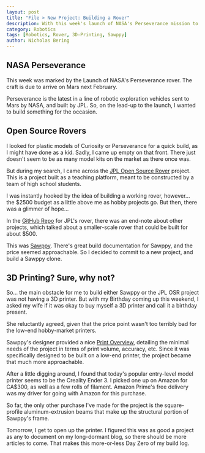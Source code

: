 ```yaml
---
layout: post
title: "File > New Project: Building a Rover"
description: With this week's launch of NASA's Perseverance mission to Mars, I felt inspired to start a new project.
category: Robotics
tags: [Robotics, Rover, 3D-Printing, Sawppy]
author: Nicholas Bering
---
```


## NASA Perseverance

This week was marked by the Launch of NASA's Perseverance rover. The craft is due to arrive on Mars next February.

Perseverance is the latest in a line of robotic exploration vehicles sent to Mars by NASA, and built by JPL. So, on the lead-up to the launch, I wanted to build something for the occasion.

## Open Source Rovers

I looked for plastic models of Curiosity or Perseverance for a quick build, as I might have done as a kid. Sadly, I came up empty on that front. There just doesn't seem to be as many model kits on the market as there once was.

But during my search, I came across the [JPL Open Source Rover](https://opensourcerover.jpl.nasa.gov/) project. This is a project built as a teaching platform, meant to be constructed by a team of high school students.

I was instantly hooked by the idea of building a working rover, however... the $2500 budget as a little above me as hobby projects go. But then, there was a glimmer of hope...

In the [GitHub Repo](https://github.com/nasa-jpl/open-source-rover) for JPL's rover, there was an end-note about other projects, which talked about a smaller-scale rover that could be built for about $500.

This was [Sawppy](https://hackaday.io/project/158208-sawppy-the-rover). There's great build documentation for Sawppy, and the price seemed approachable. So I decided to commit to a new project, and build a Sawppy clone.

## 3D Printing? Sure, why not?

So... the main obstacle for me to build either Sawppy or the JPL OSR project was not having a 3D printer. But with my Birthday coming up this weekend, I asked my wife if it was okay to buy myself a 3D printer and call it a birthday present.

She reluctantly agreed, given that the price point wasn't too terribly bad for the low-end hobby-market printers.

Sawppy's designer provided a nice [Print Overview](https://github.com/Roger-random/Sawppy_Rover/blob/master/docs/Print%20Overview.md), detailing the minimal needs of the project in terms of print volume, accuracy, etc. Since it was specifically designed to be built on a low-end printer, the project became that much more approachable.

After a little digging around, I found that today's popular entry-level model printer seems to be the Creality Ender 3. I picked one up on Amazon for CA$300, as well as a few rolls of filament. Amazon Prime's free delivery was my driver for going with Amazon for this purchase.

So far, the only other purchase I've made for the project is the square-profile aluminum-extrusion beams that make up the structural portion of Sawppy's frame.

Tomorrow, I get to open up the printer. I figured this was as good a project as any to document on my long-dormant blog, so there should be more articles to come. That makes this more-or-less Day Zero of my build log.

